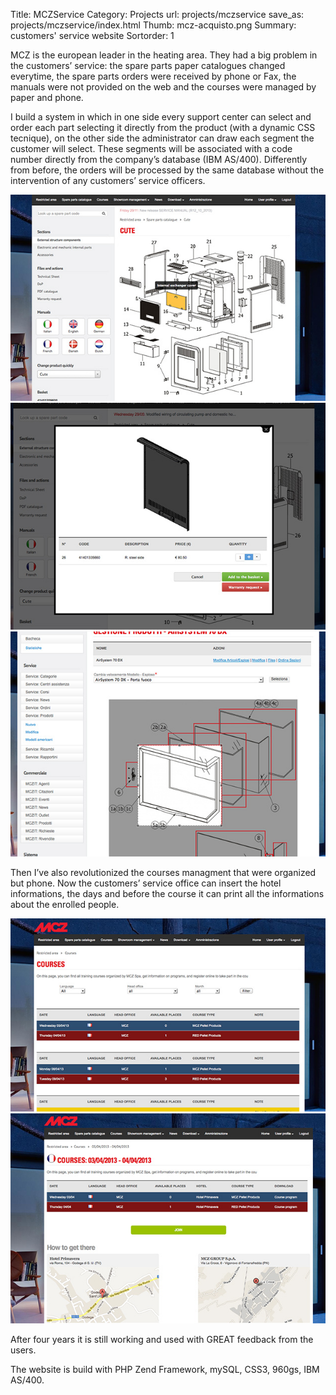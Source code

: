 Title: MCZService
Category: Projects
url: projects/mczservice
save_as: projects/mczservice/index.html
Thumb: mcz-acquisto.png
Summary: customers' service website
Sortorder: 1


MCZ is the european leader in the heating area. They had a big problem in the customers’ service: the spare parts paper catalogues changed everytime, the spare parts orders were received by phone or Fax, the manuals were not provided on the web and the courses were managed by paper and phone.

I build a system in which in one side every support center can select and order each part selecting it directly from the product (with a dynamic CSS tecnique), on the other side the administrator can draw each segment the customer will select. These segments will be associated with a code number directly from the company’s database (IBM AS/400). Differently from before, the orders will be processed by the same database without the intervention of any customers’ service officers.

![mczservice](/images/projects/mczservice1.jpg)
![mczservice](/images/projects/mczservice2.jpg)
![mczservice](/images/projects/mczservice3.jpg)

Then I’ve also revolutionized the courses managment that were organized but phone. Now the customers’ service office can insert the hotel informations, the days and before the course it can print all the informations about the enrolled people.

![mczservice](/images/projects/mczservice4.jpg)
![mczservice](/images/projects/mczservice5.jpg)

After four years it is still working and used with GREAT feedback from the users.

The website is build with PHP Zend Framework, mySQL, CSS3, 960gs, IBM AS/400.